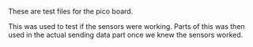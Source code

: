 These are test files for the pico board.

This was used to test if the sensors were working. Parts of this was then used in the actual sending data part once we knew the sensors worked.
